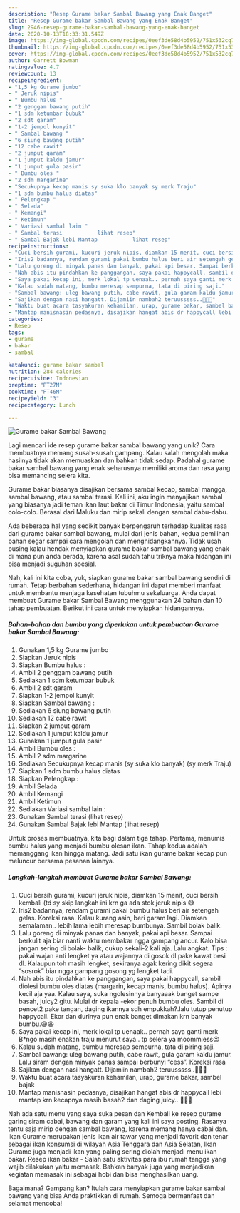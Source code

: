 ```yaml
---
description: "Resep Gurame bakar Sambal Bawang yang Enak Banget"
title: "Resep Gurame bakar Sambal Bawang yang Enak Banget"
slug: 2946-resep-gurame-bakar-sambal-bawang-yang-enak-banget
date: 2020-10-13T18:33:31.549Z
image: https://img-global.cpcdn.com/recipes/0eef3de58d4b5952/751x532cq70/gurame-bakar-sambal-bawang-foto-resep-utama.jpg
thumbnail: https://img-global.cpcdn.com/recipes/0eef3de58d4b5952/751x532cq70/gurame-bakar-sambal-bawang-foto-resep-utama.jpg
cover: https://img-global.cpcdn.com/recipes/0eef3de58d4b5952/751x532cq70/gurame-bakar-sambal-bawang-foto-resep-utama.jpg
author: Garrett Bowman
ratingvalue: 4.7
reviewcount: 13
recipeingredient:
- "1,5 kg Gurame jumbo"
- " Jeruk nipis"
- " Bumbu halus "
- "2 genggam bawang putih"
- "1 sdm ketumbar bubuk"
- "2 sdt garam"
- "1-2 jempol kunyit"
- " Sambal bawang "
- "6 siung bawang putih"
- "12 cabe rawit"
- "2 jumput garam"
- "1 jumput kaldu jamur"
- "1 jumput gula pasir"
- " Bumbu oles "
- "2 sdm margarine"
- "Secukupnya kecap manis sy suka klo banyak sy merk Traju"
- "1 sdm bumbu halus diatas"
- " Pelengkap "
- " Selada"
- " Kemangi"
- " Ketimun"
- " Variasi sambal lain "
- " Sambal terasi           lihat resep"
- " Sambal Bajak lebi Mantap           lihat resep"
recipeinstructions:
- "Cuci bersih gurami, kucuri jeruk nipis, diamkan 15 menit, cuci bersih kembali (td sy skip langkah ini krn ga ada stok jeruk nipis 😅"
- "Iris2 badannya, rendam gurami pakai bumbu halus beri air setengah gelas. Koreksi rasa. Kalau kurang asin, beri garam lagi. Diamkan semalaman.. lebih lama lebih meresap bumbunya. Sambil bolak balik."
- "Lalu goreng di minyak panas dan banyak, pakai api besar. Sampai berkulit aja biar nanti waktu membakar ngga gampang ancur. Kalo bisa jangan sering di bolak- balik, cukup sekali-2 kali aja. Lalu angkat. Tips : pakai wajan anti lengket ya atau wajannya di gosok dl pake kawat besi dl. Kalaupun toh masih lengket, sekiranya agak kering dikit segera “sosrok” biar ngga gampang gosong yg lengket tadi."
- "Nah abis itu pindahkan ke panggangan, saya pakai happycall, sambil diolesi bumbu oles diatas (margarin, kecap manis, bumbu halus). Apinya kecil aja yaa. Kalau saya, suka ngolesinnya banyaaak banget sampe basah, juicy2 gitu. Mulai dr kepala -ekor penuh bumbu oles. Sambil di pencet2 pake tangan, daging ikannya sdh empukkah?.lalu tutup penutup happycall. Ekor dan durinya pun enak banget dimakan krn banyak bumbu.😆😆"
- "Saya pakai kecap ini, merk lokal tp uenaak.. pernah saya ganti merk B*ngo masih enakan traju menurut saya.. tp selera ya moommiess😉"
- "Kalau sudah matang, bumbu meresap sempurna, tata di piring saji."
- "Sambal bawang: uleg bawang putih, cabe rawit, gula garam kaldu jamur. Lalu siram dengan minyak panas sampai berbunyi “cess”. Koreksi rasa"
- "Sajikan dengan nasi hangatt. Dijamiin nambah2 teruusssss..🥰🥰🥰"
- "Waktu buat acara tasyakuran kehamilan, urap, gurame bakar, sambel bajak"
- "Mantap manisnasin pedasnya, disajikan hangat abis dr happycall lebi mantap krn kecapnya masih basah2 dan daging juicy.. 🤤🤤🤤"
categories:
- Resep
tags:
- gurame
- bakar
- sambal

katakunci: gurame bakar sambal 
nutrition: 284 calories
recipecuisine: Indonesian
preptime: "PT27M"
cooktime: "PT46M"
recipeyield: "3"
recipecategory: Lunch

---
```



![Gurame bakar Sambal Bawang](https://img-global.cpcdn.com/recipes/0eef3de58d4b5952/751x532cq70/gurame-bakar-sambal-bawang-foto-resep-utama.jpg)

Lagi mencari ide resep gurame bakar sambal bawang yang unik? Cara membuatnya memang susah-susah gampang. Kalau salah mengolah maka hasilnya tidak akan memuaskan dan bahkan tidak sedap. Padahal gurame bakar sambal bawang yang enak seharusnya memiliki aroma dan rasa yang bisa memancing selera kita.

Gurame bakar biasanya disajikan bersama sambal kecap, sambal mangga, sambal bawang, atau sambal terasi. Kali ini, aku ingin menyajikan sambal yang biasanya jadi teman ikan laut bakar di Timur Indonesia, yaitu sambal colo-colo. Berasal dari Maluku dan mirip sekali dengan sambal dabu-dabu.

Ada beberapa hal yang sedikit banyak berpengaruh terhadap kualitas rasa dari gurame bakar sambal bawang, mulai dari jenis bahan, kedua pemilihan bahan segar sampai cara mengolah dan menghidangkannya. Tidak usah pusing kalau hendak menyiapkan gurame bakar sambal bawang yang enak di mana pun anda berada, karena asal sudah tahu triknya maka hidangan ini bisa menjadi suguhan spesial.


Nah, kali ini kita coba, yuk, siapkan gurame bakar sambal bawang sendiri di rumah. Tetap berbahan sederhana, hidangan ini dapat memberi manfaat untuk membantu menjaga kesehatan tubuhmu sekeluarga. Anda dapat membuat Gurame bakar Sambal Bawang menggunakan 24 bahan dan 10 tahap pembuatan. Berikut ini cara untuk menyiapkan hidangannya.

<!--inarticleads1-->

##### Bahan-bahan dan bumbu yang diperlukan untuk pembuatan Gurame bakar Sambal Bawang:

1. Gunakan 1,5 kg Gurame jumbo
1. Siapkan  Jeruk nipis
1. Siapkan  Bumbu halus :
1. Ambil 2 genggam bawang putih
1. Sediakan 1 sdm ketumbar bubuk
1. Ambil 2 sdt garam
1. Siapkan 1-2 jempol kunyit
1. Siapkan  Sambal bawang :
1. Sediakan 6 siung bawang putih
1. Sediakan 12 cabe rawit
1. Siapkan 2 jumput garam
1. Sediakan 1 jumput kaldu jamur
1. Gunakan 1 jumput gula pasir
1. Ambil  Bumbu oles :
1. Ambil 2 sdm margarine
1. Sediakan Secukupnya kecap manis (sy suka klo banyak) (sy merk Traju)
1. Siapkan 1 sdm bumbu halus diatas
1. Siapkan  Pelengkap :
1. Ambil  Selada
1. Ambil  Kemangi
1. Ambil  Ketimun
1. Sediakan  Variasi sambal lain :
1. Gunakan  Sambal terasi           (lihat resep)
1. Gunakan  Sambal Bajak lebi Mantap           (lihat resep)


Untuk proses membuatnya, kita bagi dalam tiga tahap. Pertama, menumis bumbu halus yang menjadi bumbu olesan ikan. Tahap kedua adalah memanggang ikan hingga matang. Jadi satu ikan gurame bakar kecap pun meluncur bersama pesanan lainnya. 

<!--inarticleads2-->

##### Langkah-langkah membuat Gurame bakar Sambal Bawang:

1. Cuci bersih gurami, kucuri jeruk nipis, diamkan 15 menit, cuci bersih kembali (td sy skip langkah ini krn ga ada stok jeruk nipis 😅
1. Iris2 badannya, rendam gurami pakai bumbu halus beri air setengah gelas. Koreksi rasa. Kalau kurang asin, beri garam lagi. Diamkan semalaman.. lebih lama lebih meresap bumbunya. Sambil bolak balik.
1. Lalu goreng di minyak panas dan banyak, pakai api besar. Sampai berkulit aja biar nanti waktu membakar ngga gampang ancur. Kalo bisa jangan sering di bolak- balik, cukup sekali-2 kali aja. Lalu angkat. Tips : pakai wajan anti lengket ya atau wajannya di gosok dl pake kawat besi dl. Kalaupun toh masih lengket, sekiranya agak kering dikit segera “sosrok” biar ngga gampang gosong yg lengket tadi.
1. Nah abis itu pindahkan ke panggangan, saya pakai happycall, sambil diolesi bumbu oles diatas (margarin, kecap manis, bumbu halus). Apinya kecil aja yaa. Kalau saya, suka ngolesinnya banyaaak banget sampe basah, juicy2 gitu. Mulai dr kepala -ekor penuh bumbu oles. Sambil di pencet2 pake tangan, daging ikannya sdh empukkah?.lalu tutup penutup happycall. Ekor dan durinya pun enak banget dimakan krn banyak bumbu.😆😆
1. Saya pakai kecap ini, merk lokal tp uenaak.. pernah saya ganti merk B*ngo masih enakan traju menurut saya.. tp selera ya moommiess😉
1. Kalau sudah matang, bumbu meresap sempurna, tata di piring saji.
1. Sambal bawang: uleg bawang putih, cabe rawit, gula garam kaldu jamur. Lalu siram dengan minyak panas sampai berbunyi “cess”. Koreksi rasa
1. Sajikan dengan nasi hangatt. Dijamiin nambah2 teruusssss..🥰🥰🥰
1. Waktu buat acara tasyakuran kehamilan, urap, gurame bakar, sambel bajak
1. Mantap manisnasin pedasnya, disajikan hangat abis dr happycall lebi mantap krn kecapnya masih basah2 dan daging juicy.. 🤤🤤🤤


Nah ada satu menu yang saya suka pesan dan Kembali ke resep gurame garing siram cabai, bawang dan garam yang kali ini saya posting. Rasanya tentu saja mirip dengan sambal bawang, karena memang hanya cabai dan. Ikan Gurame merupakan jenis ikan air tawar yang menjadi favorit dan tenar sebagai ikan konsumsi di wilayah Asia Tenggara dan Asia Selatan, Ikan Gurame juga menjadi ikan yang paling sering diolah menjadi menu ikan bakar. Resep ikan bakar - Salah satu aktivitas para ibu rumah tangga yang wajib dilakukan yaitu memasak. Bahkan banyak juga yang menjadikan kegiatan memasak ini sebagai hobi dan bisa menghasilkan uang. 

Bagaimana? Gampang kan? Itulah cara menyiapkan gurame bakar sambal bawang yang bisa Anda praktikkan di rumah. Semoga bermanfaat dan selamat mencoba!
